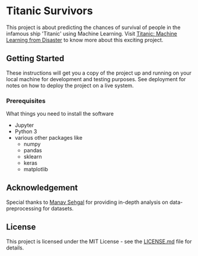 # Titanic Survivors
This project is about predicting the chances of survival of people in the infamous ship 'Titanic' using Machine Learning. Visit [Titanic: Machine Learning from Disaster](https://www.kaggle.com/c/titanic) to know more about this exciting project.
## Getting Started
These instructions will get you a copy of the project up and running on your local machine for development and testing purposes. See deployment for notes on how to deploy the project on a live system.
### Prerequisites
What things you need to install the software
- Jupyter
- Python 3
- various other packages like
  - numpy
  - pandas
  - sklearn
  - keras
  - matplotlib
## Acknowledgement
Special thanks to [Manav Sehgal](https://www.kaggle.com/startupsci) for providing in-depth analysis on data-preprocessing for datasets.
## License
This project is licensed under the MIT License - see the [LICENSE.md](/LICENSE.md) file for details.
